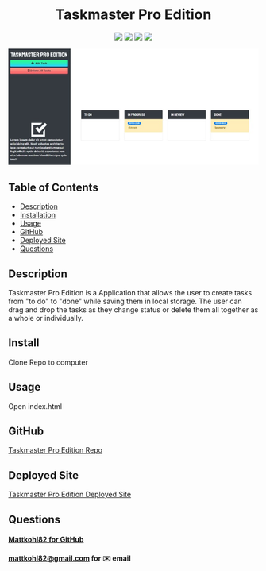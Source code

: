 <h1 align="center">Taskmaster Pro Edition</h1>

<p align="center">
    <img src="https://img.shields.io/badge/HTML-brightgreen"/>
    <img src="https://img.shields.io/badge/CSS-red"/>
    <img src="https://img.shields.io/badge/Javascript-success"/>
    <img src="https://img.shields.io/badge/JQuery-orange"/>
</p>  

<p align='center'>
    <img src="./assets/images/main.jpg" alt="main"/>
</p>  


## Table of Contents
- [Description](#description)
- [Installation](#install)
- [Usage](#usage)
- [GitHub](#GitHub)
- [Deployed Site](#Deployed-Site)
- [Questions](#questions)

## Description
Taskmaster Pro Edition is a Application that allows the user to create tasks from "to do" to "done" while saving them in local storage. The user can drag and drop the tasks as they change status or delete them all together as a whole or individually. 
  
## Install
Clone Repo to computer

## Usage
Open index.html

## GitHub  
[Taskmaster Pro Edition Repo](https://github.com/mattkohl82/taskmaster-pro)    

## Deployed Site
[Taskmaster Pro Edition Deployed Site](https://mattkohl82.github.io/taskmaster-pro/) 


## Questions

#### [Mattkohl82 for GitHub](https://github.com/Mattkohl82) 
 
#### mattkohl82@gmail.com for ✉️ email 
